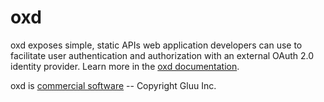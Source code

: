 # oxd

oxd exposes simple, static APIs web application developers can use to facilitate user authentication and authorization with an external OAuth 2.0 identity provider. Learn more in the [oxd documentation](https://oxd.gluu.org/docs).

oxd is [commercial software](./LICENSE) -- Copyright Gluu Inc.
